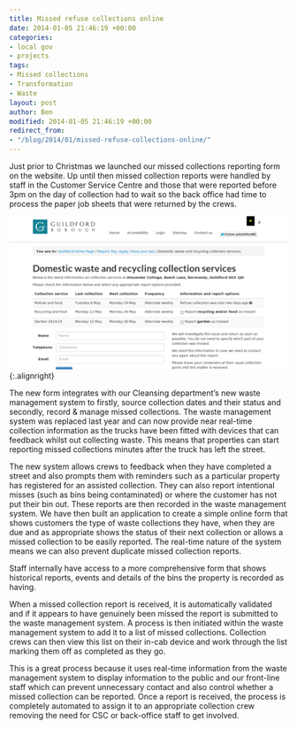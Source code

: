 ```yaml
---
title: Missed refuse collections online
date: 2014-01-05 21:46:19 +00:00
categories:
- local gov
- projects
tags:
- Missed collections
- Transformation
- Waste
layout: post
author: Ben
modified: 2014-01-05 21:46:19 +00:00
redirect_from:
- "/blog/2014/01/missed-refuse-collections-online/"
---
```


Just prior to Christmas we launched our missed collections reporting form on the website. Up until then missed collection reports were handled by staff in the Customer Service Centre and those that were reported before 3pm on the day of collection had to wait so the back office had time to process the paper job sheets that were returned by the crews.

![Guildford Borough Council - Missed refuse collections form](/content/2014/01/guildfordbc-misscoll-public.png){:.alignright}

The new form integrates with our Cleansing department’s new waste management system to firstly, source collection dates and their status and secondly, record & manage missed collections. The waste management system was replaced last year and can now provide near real-time collection information as the trucks have been fitted with devices that can feedback whilst out collecting waste. This means that properties can start reporting missed collections minutes after the truck has left the street.

The new system allows crews to feedback when they have completed a street and also prompts them with reminders such as a particular property has registered for an assisted collection. They can also report intentional misses (such as bins being contaminated) or where the customer has not put their bin out. These reports are then recorded in the waste management system. We have then built an application to create a simple online form that shows customers the type of waste collections they have, when they are due and as appropriate shows the status of their next collection or allows a missed collection to be easily reported. The real-time nature of the system means we can also prevent duplicate missed collection reports.

Staff internally have access to a more comprehensive form that shows historical reports, events and details of the bins the property is recorded as having.

When a missed collection report is received, it is automatically validated and if it appears to have genuinely been missed the report is submitted to the waste management system. A process is then initiated within the waste management system to add it to a list of missed collections. Collection crews can then view this list on their in-cab device and work through the list marking them off as completed as they go.

This is a great process because it uses real-time information from the waste management system to display information to the public and our front-line staff which can prevent unnecessary contact and also control whether a missed collection can be reported. Once a report is received, the process is completely automated to assign it to an appropriate collection crew removing the need for CSC or back-office staff to get involved.